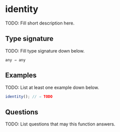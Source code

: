 # identity

TODO: Fill short description here.

## Type signature

TODO: Fill type signature down below.

```
any ⇒ any
```

## Examples

TODO: List at least one example down below.

```javascript
identity(); // ⇒ TODO
```

## Questions

TODO: List questions that may this function answers.
